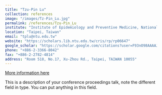 ```yaml
---
title: "Tzu-Pin Lu"
collection: references
image: "/images/Tz-Pin_Lu.jpg"
permalink: /references/Tzu-Pin_Lu
institute: "Institute of Epidemiology and Preventive Medicine, National Taiwan University"
location: "Taipei, Taiwan"
email: "tplu@ntu.edu.tw"
website: "https://scholars.lib.ntu.edu.tw/cris/rp/rp06647"
google_scholar: "https://scholar.google.com/citations?user=F93nO98AAAAJ&hl=en"
phone: "+886-2-3366-8042"
fax: "+886-2-2782-4814"
address: "Room 518, No.17, Xu-Zhou Rd., Taipei, TAIWAN 10055"
---
```


[More information here](https://icibm2019.org/index.htm)

This is a description of your conference proceedings talk, note the different field in type. You can put anything in this field.
